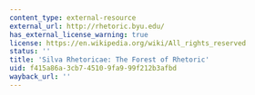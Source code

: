 ```yaml
---
content_type: external-resource
external_url: http://rhetoric.byu.edu/
has_external_license_warning: true
license: https://en.wikipedia.org/wiki/All_rights_reserved
status: ''
title: 'Silva Rhetoricae: The Forest of Rhetoric'
uid: f415a86a-3cb7-4510-9fa9-99f212b3afbd
wayback_url: ''
---
```

